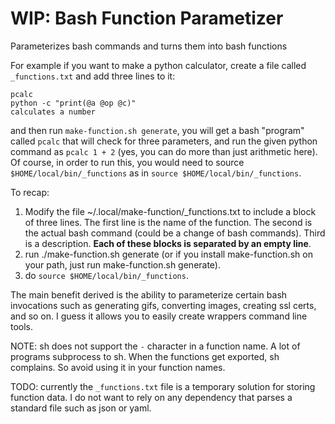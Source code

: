 # WIP: Bash Function Parametizer
Parameterizes bash commands and turns them into bash functions

For example if you want to make a python calculator, create a file called `_functions.txt` and add three lines to it:

```
pcalc
python -c "print(@a @op @c)"
calculates a number
```

and then run `make-function.sh generate`, you will get a bash "program" called `pcalc` that will check for three parameters, and run the given python command as `pcalc 1 + 2` (yes, you can do more than just arithmetic here). Of course, in order to run this, you would need to source `$HOME/local/bin/_functions` as in `source $HOME/local/bin/_functions`.

To recap:
1) Modify the file ~/.local/make-function/_functions.txt to include a block of three lines. The first line is the name of the function. The second is the actual bash command (could be a change of bash commands). Third is a description. __Each of these blocks is separated by an empty line__.
2) run ./make-function.sh generate (or if you install make-function.sh on your path, just run make-function.sh generate).
3) do `source $HOME/local/bin/_functions`.

The main benefit derived is the ability to parameterize certain bash invocations such as generating gifs, converting images, creating ssl certs, and so on. I guess it allows you to easily create wrappers command line tools.

NOTE: sh does not support the `-` character in a function name. A lot of programs subprocess to sh. When the functions get exported, sh complains. So avoid using it in your function names.

TODO: currently the `_functions.txt` file is a temporary solution for storing function data. I do not want to rely on any dependency that parses a standard file such as json or yaml.
